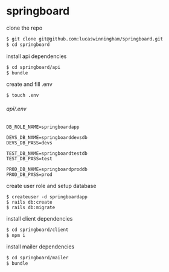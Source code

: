 # springboard

clone the repo

```bash
$ git clone git@github.com:lucaswinningham/springboard.git
$ cd springboard
```

install api dependencies

```bash
$ cd springboard/api
$ bundle
```

create and fill .env

```
$ touch .env
```

###### api/.env

```
DB_ROLE_NAME=springboardapp

DEVS_DB_NAME=springboarddevsdb
DEVS_DB_PASS=devs

TEST_DB_NAME=springboardtestdb
TEST_DB_PASS=test

PROD_DB_NAME=springboardproddb
PROD_DB_PASS=prod

```

create user role and setup database

```
$ createuser -d springboardapp
$ rails db:create
$ rails db:migrate
```

install client dependencies

```bash
$ cd springboard/client
$ npm i
```

install mailer dependencies

```bash
$ cd springboard/mailer
$ bundle
```
